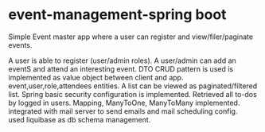 # event-management-spring boot
Simple Event master app where a user can register and view/filer/paginate events.

A user is able to register (user/admin roles). 
A user/admin can add an eventS and attend an interesting event.
DTO CRUD pattern is used is implemented as value object between client and app.
event,user,role,attendees entities.
A list can be viewed as paginated/filtered list. 
Spring basic security configuration is implemented. 
Retrieved all to-dos by logged in users.
Mapping, ManyToOne, ManyToMany implemented.
integrated with mail server to send emails and mail scheduling config.  
used liquibase as db schema management.
